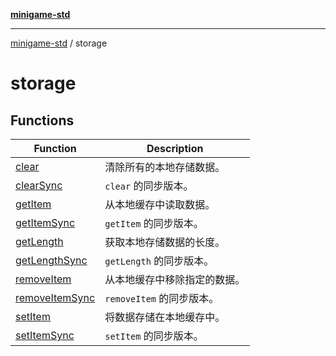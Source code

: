 [**minigame-std**](../../README.md)

***

[minigame-std](../../README.md) / storage

# storage

## Functions

| Function | Description |
| ------ | ------ |
| [clear](functions/clear.md) | 清除所有的本地存储数据。 |
| [clearSync](functions/clearSync.md) | `clear` 的同步版本。 |
| [getItem](functions/getItem.md) | 从本地缓存中读取数据。 |
| [getItemSync](functions/getItemSync.md) | `getItem` 的同步版本。 |
| [getLength](functions/getLength.md) | 获取本地存储数据的长度。 |
| [getLengthSync](functions/getLengthSync.md) | `getLength` 的同步版本。 |
| [removeItem](functions/removeItem.md) | 从本地缓存中移除指定的数据。 |
| [removeItemSync](functions/removeItemSync.md) | `removeItem` 的同步版本。 |
| [setItem](functions/setItem.md) | 将数据存储在本地缓存中。 |
| [setItemSync](functions/setItemSync.md) | `setItem` 的同步版本。 |
